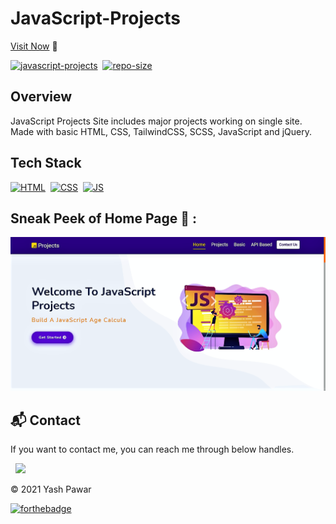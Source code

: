 # JavaScript-Projects

[Visit Now](https://neuyash.github.io/JavaScript-Projects/) 🚀

[![javascript-projects](https://img.shields.io/website-up-down-green-red/http/shields.io.svg?color=blue)](https://neuyash.github.io/JavaScript-Projects/)&nbsp;
[![repo-size](https://img.shields.io/github/repo-size/NeuYash/Javascript-Projects)](https://github.com/NeuYash/Javascript-Projects)

## Overview

JavaScript Projects Site includes major projects working on single site.
Made with basic HTML, CSS, TailwindCSS, SCSS, JavaScript and jQuery.

## Tech Stack
[![HTML](https://img.shields.io/badge/html5%20-%23E34F26.svg?&style=for-the-badge&logo=html5&logoColor=white)](https://github.com/NeuYash/Javascript-Projects/search?l=html)&nbsp;
[![CSS](https://img.shields.io/badge/css3%20-%231572B6.svg?&style=for-the-badge&logo=css3&logoColor=white)](https://github.com/NeuYash/Javascript-Projects/search?l=css)&nbsp;
[![JS](https://img.shields.io/badge/javascript%20-%23323330.svg?&style=for-the-badge&logo=javascript&logoColor=%23F7DF1E)](https://github.com/NeuYash/Javascript-Projects/search?l=javascript)

## Sneak Peek of Home Page 🙈 :
![jsprothumb3](./landingPage.png)


<h2>📬 Contact</h2>

If you want to contact me, you can reach me through below handles.

&nbsp;&nbsp;<a href="https://www.linkedin.com/in/yashpawar642/"><img src="https://www.felberpr.com/wp-content/uploads/linkedin-logo.png" width="30"></img></a>

© 2021 Yash Pawar


[![forthebadge](https://forthebadge.com/images/badges/built-with-love.svg)](https://forthebadge.com)
